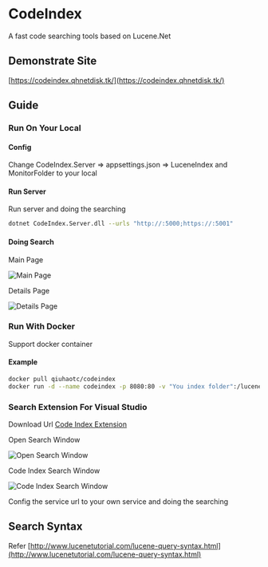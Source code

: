 # CodeIndex

A fast code searching tools based on Lucene.Net

## Demonstrate Site

[https://codeindex.qhnetdisk.tk/](https://codeindex.qhnetdisk.tk/)

## Guide

### Run On Your Local

#### Config

Change CodeIndex.Server => appsettings.json => LuceneIndex and MonitorFolder to your local

#### Run Server

Run server and doing the searching

```bash
dotnet CodeIndex.Server.dll --urls "http://:5000;https://:5001"
```

#### Doing Search

Main Page

![Main Page](https://raw.githubusercontent.com/qiuhaotc/CodeIndex/master/doc/WebServer.png)

Details Page

![Details Page](https://raw.githubusercontent.com/qiuhaotc/CodeIndex/master/doc/WebServer-Details.png)

### Run With Docker

Support docker container

#### Example

```bash
docker pull qiuhaotc/codeindex
docker run -d --name codeindex -p 8080:80 -v "You index folder":/luceneindex -v "You code folder":/monitorfolder -v "your logs folder":/app/Logs -e CodeIndex__MonitorFolderRealPath="You real folder path" --restart=always qiuhaotc/codeindex
```

### Search Extension For Visual Studio

Download Url [Code Index Extension](https://marketplace.visualstudio.com/items?itemName=qiuhaotc.CodeIndexExtension)

Open Search Window

![Open Search Window](https://raw.githubusercontent.com/qiuhaotc/CodeIndex/master/doc/VSExtension-1.png)

Code Index Search Window

![Code Index Search Window](https://raw.githubusercontent.com/qiuhaotc/CodeIndex/master/doc/VSExtension-2.png)

Config the service url to your own service and doing the searching

## Search Syntax

Refer [http://www.lucenetutorial.com/lucene-query-syntax.html](http://www.lucenetutorial.com/lucene-query-syntax.html)

